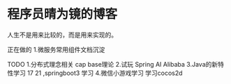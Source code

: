 # 程序员晴为镜的博客

人生不是用来比较的，而是用来实现的。

正在做的
1.微服务常用组件文档沉淀

TODO
1.分布式理念相关 cap base理论
2.试玩 Spring AI Alibaba
3.Java的新特性学习 17 21 ,springboot3 学习
4.微信小游戏学习 学习cocos2d


